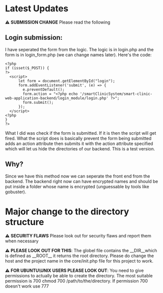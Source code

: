 # Latest Updates

:warning: **SUBMISSION CHANGE** Please read the following

## Login submission:

I have seperated the form from the logic. The logic is in login.php and the form is in login_form.php (we can change names later). Here's the code:

```
<?php
if (isset($_POST)) {
?>
  <script>
      let form = document.getElementById("login");
      form.addEventListener('submit', (e) => {
        e.preventDefault();
        form.action = "<?php echo '/smartClinicSystem/smart-clinic-web-application-backend/login_module/login.php' ?>";
        form.submit();
      });
  </script>
<?php
}
?>
```

What I did was check if the form is submitted. If it is then the script will get fired. What the script does is basically prevent the form being submitted adds an action attribute then submits it with the action attribute specified which will let us hide the directories of our backend. This is a test version.

## Why?

Since we have this method now we can seperate the front end from the backend. The backend right now can have encrypted names and should be put inside a folder whose name is encrypted (unguessable by tools like gobuster).

# Major change to the directory structure

:warning: **SECURITY FLAWS** Please look out for security flaws and report them when necessary

:warning: **PLEASE LOOK OUT FOR THIS**: The globel file contains the \_\_DIR\_\_which is defined as \_\_ROOT\_\_ it returns the root directory. Please do change the host and the project name in the core/init.php file for this project to work.

:warning: **FOR UBUNTU\UNIX USERS PLEASE LOOK OUT**: You need to give permissions to actually be able to create the directory. The most suitable permission is 700 chmod 700 /path/to/the/directory. If permission 700 doesn't work use 777
